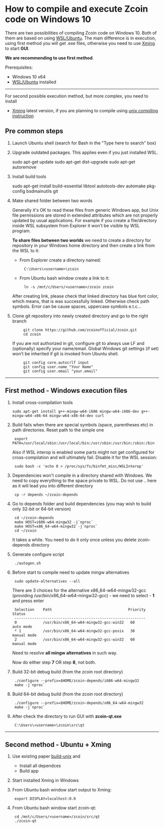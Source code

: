 # How to compile and execute Zcoin code on Windows 10

There are two possibilities of compiling Zcoin code on Windows 10.
 Both of them are based on using [WSL/Ubuntu](https://msdn.microsoft.com/en-us/commandline/wsl/install_guide).
 The main difference is in execution, using first method you will get .exe files, otherwise you need to use [Xming](http://www.straightrunning.com/XmingNotes/) to start **GUI**.
 
 **We are recommending to use first method**.

 Prerequisites:
 
 * Windows 10 x64
 * [WSL/Ubuntu](https://msdn.microsoft.com/en-us/commandline/wsl/install_guide) installed
---
For second possible execution method, but more complex,  you need to install
 * [Xming](http://www.straightrunning.com/XmingNotes/) latest version, if you are planning to compile using [unix compiling instruction](https://github.com/zcoinofficial/zcoin/blob/master/doc/build-unix.md)


## Pre common steps

1. Launch Ubuntu shell (search for Bash in the "Type here to search" box)
2. Upgrade outdated packages. This applies even if you just installed WSL.
      

      sudo apt-get update
      sudo apt-get dist-upgrade
      sudo apt-get autoremove
3.   Install build tools 

        sudo apt-get install build-essential libtool autotools-dev automake pkg-config bsdmainutils git

4. Make shared folder between two words

    Generally it's OK to read these files from generic Windows app, but Unix file permissions are stored in extended
    attributes which are not properly updated by usual applications. For example if you create a file/directory inside
    WSL subsystem from Explorer it won't be visible by WSL program.

    **To share files between two worlds** we need to create a directory for repository in your Windows home directory
    and then create a link from the WSL to it:

    * From Explorer create a directory named:

            C:\Users\<username>\zcoin
    * From Ubuntu bash window create a link to it:
  
            ln -s /mnt/c/Users/<username>/zcoin zcoin   
    
    After creating link, please check that linked directory has blue font color, which means, that is was successfully linked. Otherwise check path symbols. Error can be cause spaces, uppercase symbols e.t.c...

5. Clone git repository into newly created directory and go to the right branch
   
            git clone https://github.com/zcoinofficial/zcoin.git
            cd zcoin
    If you are not authorized in git, configure git to always use LF and (optionally) specify your name/email. Global Windows git settings (if set)
    won't be inherited if git is invoked from Ubuntu shell.

            git config core.autocrlf input
            git config user.name "Your Name"
            git config user.email "your.email"
---
## First method - Windows execution files
 1. Install cross-compilation tools

        sudo apt-get install g++-mingw-w64-i686 mingw-w64-i686-dev g++-mingw-w64-x86-64 mingw-w64-x86-64-dev curl

1. Build fails when there are special symbols (space, parentheses etc) in path directories. Reset path to the simple one

        export PATH=/usr/local/sbin:/usr/local/bin:/usr/sbin:/usr/bin:/sbin:/bin

    Also if WSL interop is enabled some parts might not get configured for cross-compilation and will ultimately fail.
    Disable it for the WSL session:

        sudo bash -c 'echo 0 > /proc/sys/fs/binfmt_misc/WSLInterop'

2. Dependencies won't compile in a directory shared with Windows. We need to copy everything to the space private to
    WSL. Do not use .. here as it will lead you into different directory

        cp -r depends ~/zcoin-depends

3. Go to depends folder and build dependencies (you may wish to build only 32-bit or 64-bit version)

        cd ~/zcoin-depends
        make HOST=i686-w64-mingw32 -j`nproc`
        make HOST=x86_64-w64-mingw32 -j`nproc`
        cd ~/zcoin
    It takes a while. You need to do it only once unless you delete zcoin-depends directory

4. Generate configure script

        ./autogen.sh

5. Before start to compile need to update mingw alternatives
    
        sudo update-alternatives --all

    There are 3 choices for the alternative x86_64-w64-mingw32-gcc (providing /usr/bin/x86_64-w64-mingw32-gcc) - we need to select - **1** and press enter

        Selection    Path                                   Priority   Status
        ------------------------------------------------------------
        0            /usr/bin/x86_64-w64-mingw32-gcc-win32   60        auto mode
        * 1          /usr/bin/x86_64-w64-mingw32-gcc-posix   30        manual mode
        2            /usr/bin/x86_64-w64-mingw32-gcc-win32   60        manual mode

    Need to resolve **all mingw alternatives** in such way.

    Now do either step **7** OR step **8**, not both.

6. Build 32-bit debug build (from the zcoin root directory)
    
        ./configure --prefix=$HOME/zcoin-depends/i686-w64-mingw32
        make -j`nproc`

7. Build 64-bit debug build (from the zcoin root directory)
     
        ./configure --prefix=$HOME/zcoin-depends/x86_64-w64-mingw32
        make -j`nproc`

8. After check the directory to run GUI with __zcoin-qt.exe__
    
        C:\Users\<username>\zcoin\src\qt
----
## Second method - Ubuntu + Xming
1. Use existing paper [build-unix](https://github.com/zcoinofficial/zcoin/blob/master/doc/build-unix.md) and
    * Install all dependces
    * Build app
2. Start installed Xming in Windows
3. From Ubuntu bash window start output to Xming:
   
        export DISPLAY=localhost:0.0
4. From Ubuntu bash window start zcoin-qt:

        cd /mnt/c/Users/<username>/zcoin/src/qt
        ./zcoin-qt 

